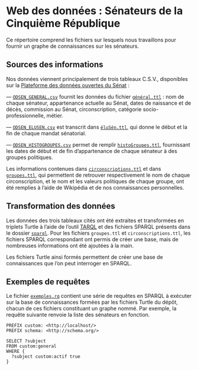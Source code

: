 # Web des données : Sénateurs de la Cinquième République

Ce répertoire comprend les fichiers sur lesquels nous travaillons pour fournir un graphe de connaissances sur les sénateurs.

## Sources des informations

Nos données viennent principalement de trois tableaux C.S.V., disponibles sur la [Plateforme des données ouvertes du Sénat](https://data.senat.fr/les-senateurs/) :

  — [`ODSEN_GENERAL.csv`](./csv/ODSEN_GENERAL.csv) fournit les données du fichier [`général.ttl`](./ttl/général.ttl) : nom de chaque sénateur, appartenance actuelle au Sénat, dates de naissance et de décès, commission au Sénat, circonscription, catégorie socio-professionnelle, métier.

  — [`ODSEN_ELUSEN.csv`](./csv/ODSEN_ELUSEN.csv) est transcrit dans [`éluSén.ttl`](./ttl/éluSén.ttl), qui donne le début et la fin de chaque mandat sénatorial.

  — [`ODSEN_HISTOGROUPES.csv`](./csv/ODSEN_HISTOGROUPES.csv) permet de remplir [`histoGroupes.ttl`](./ttl/histoGroupes.ttl), fournissant les dates de début et de fin d’appartenance de chaque sénateur à des groupes politiques.

Les informations contenues dans [`circonscriptions.ttl`](./ttl/circonscriptions.ttl) et dans [`groupes.ttl`](./ttl/groupes.ttl), qui permettent de retrouver respectivement le nom de chaque circonscription, et le nom et les valeurs politiques de chaque groupe, ont été remplies à l’aide de Wikipédia et de nos connaissances personnelles.

## Transformation des données

Les données des trois tableaux cités ont été extraites et transformées en triplets Turtle à l’aide de l’outil [TARQL](https://github.com/tarql/tarql) et des fichiers SPARQL présents dans le dossier [`sparql`](./sparql). Pour les fichiers `groupes.ttl` et `circonscriptions.ttl`, les fichiers SPARQL correspondant ont permis de créer une base, mais de nombreuses informations ont été ajoutées à la main.

Les fichiers Turtle ainsi formés permettent de créer une base de connaissances que l’on peut interroger en SPARQL.

## Exemples de requêtes

Le fichier [`exemples.rq`](./exemples.rq) contient une série de requêtes en SPARQL à exécuter sur la base de connaissances formées par les fichiers Turtle du dépôt, chacun de ces fichiers constituant un graphe nommé. Par exemple, la requête suivante renvoie la liste des sénateurs en fonction.

```tarql
PREFIX custom: <http://localhost/>
PREFIX schema: <http://schema.org/>

SELECT ?subject
FROM custom:general
WHERE {
  ?subject custom:actif true
}
```